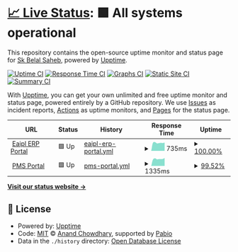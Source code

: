 # [📈 Live Status](https://skbelalsaheb.github.io/zapuza-heart-beat-checker): <!--live status--> **🟩 All systems operational**

This repository contains the open-source uptime monitor and status page for [Sk Belal Saheb](https://www.linkedin.com/in/skbelalsaheb/), powered by [Upptime](https://github.com/upptime/upptime).

[![Uptime CI](https://github.com/skbelalsaheb/zapuza-heart-beat-checker/workflows/Uptime%20CI/badge.svg)](https://github.com/skbelalsaheb/zapuza-heart-beat-checker/actions?query=workflow%3A%22Uptime+CI%22)
[![Response Time CI](https://github.com/skbelalsaheb/zapuza-heart-beat-checker/workflows/Response%20Time%20CI/badge.svg)](https://github.com/skbelalsaheb/zapuza-heart-beat-checker/actions?query=workflow%3A%22Response+Time+CI%22)
[![Graphs CI](https://github.com/skbelalsaheb/zapuza-heart-beat-checker/workflows/Graphs%20CI/badge.svg)](https://github.com/skbelalsaheb/zapuza-heart-beat-checker/actions?query=workflow%3A%22Graphs+CI%22)
[![Static Site CI](https://github.com/skbelalsaheb/zapuza-heart-beat-checker/workflows/Static%20Site%20CI/badge.svg)](https://github.com/skbelalsaheb/zapuza-heart-beat-checker/actions?query=workflow%3A%22Static+Site+CI%22)
[![Summary CI](https://github.com/skbelalsaheb/zapuza-heart-beat-checker/workflows/Summary%20CI/badge.svg)](https://github.com/skbelalsaheb/zapuza-heart-beat-checker/actions?query=workflow%3A%22Summary+CI%22)

With [Upptime](https://upptime.js.org), you can get your own unlimited and free uptime monitor and status page, powered entirely by a GitHub repository. We use [Issues](https://github.com/skbelalsaheb/zapuza-heart-beat-checker/issues) as incident reports, [Actions](https://github.com/skbelalsaheb/zapuza-heart-beat-checker/actions) as uptime monitors, and [Pages](https://skbelalsaheb.github.io/zapuza-heart-beat-checker) for the status page.

<!--start: status pages-->
<!-- This summary is generated by Upptime (https://github.com/upptime/upptime) -->
<!-- Do not edit this manually, your changes will be overwritten -->
<!-- prettier-ignore -->
| URL | Status | History | Response Time | Uptime |
| --- | ------ | ------- | ------------- | ------ |
| <img alt="" src="https://icons.duckduckgo.com/ip3/emp.eaipl.co.in.ico" height="13"> [Eaipl ERP Portal](https://emp.eaipl.co.in) | 🟩 Up | [eaipl-erp-portal.yml](https://github.com/skbelalsaheb/zapuza-heart-beat-checker/commits/HEAD/history/eaipl-erp-portal.yml) | <details><summary><img alt="Response time graph" src="./graphs/eaipl-erp-portal/response-time-week.png" height="20"> 735ms</summary><br><a href="https://up.zapuza.com/history/eaipl-erp-portal"><img alt="Response time 1083" src="https://img.shields.io/endpoint?url=https%3A%2F%2Fraw.githubusercontent.com%2Fskbelalsaheb%2Fzapuza-heart-beat-checker%2FHEAD%2Fapi%2Feaipl-erp-portal%2Fresponse-time.json"></a><br><a href="https://up.zapuza.com/history/eaipl-erp-portal"><img alt="24-hour response time 672" src="https://img.shields.io/endpoint?url=https%3A%2F%2Fraw.githubusercontent.com%2Fskbelalsaheb%2Fzapuza-heart-beat-checker%2FHEAD%2Fapi%2Feaipl-erp-portal%2Fresponse-time-day.json"></a><br><a href="https://up.zapuza.com/history/eaipl-erp-portal"><img alt="7-day response time 735" src="https://img.shields.io/endpoint?url=https%3A%2F%2Fraw.githubusercontent.com%2Fskbelalsaheb%2Fzapuza-heart-beat-checker%2FHEAD%2Fapi%2Feaipl-erp-portal%2Fresponse-time-week.json"></a><br><a href="https://up.zapuza.com/history/eaipl-erp-portal"><img alt="30-day response time 838" src="https://img.shields.io/endpoint?url=https%3A%2F%2Fraw.githubusercontent.com%2Fskbelalsaheb%2Fzapuza-heart-beat-checker%2FHEAD%2Fapi%2Feaipl-erp-portal%2Fresponse-time-month.json"></a><br><a href="https://up.zapuza.com/history/eaipl-erp-portal"><img alt="1-year response time 1083" src="https://img.shields.io/endpoint?url=https%3A%2F%2Fraw.githubusercontent.com%2Fskbelalsaheb%2Fzapuza-heart-beat-checker%2FHEAD%2Fapi%2Feaipl-erp-portal%2Fresponse-time-year.json"></a></details> | <details><summary><a href="https://up.zapuza.com/history/eaipl-erp-portal">100.00%</a></summary><a href="https://up.zapuza.com/history/eaipl-erp-portal"><img alt="All-time uptime 99.58%" src="https://img.shields.io/endpoint?url=https%3A%2F%2Fraw.githubusercontent.com%2Fskbelalsaheb%2Fzapuza-heart-beat-checker%2FHEAD%2Fapi%2Feaipl-erp-portal%2Fuptime.json"></a><br><a href="https://up.zapuza.com/history/eaipl-erp-portal"><img alt="24-hour uptime 100.00%" src="https://img.shields.io/endpoint?url=https%3A%2F%2Fraw.githubusercontent.com%2Fskbelalsaheb%2Fzapuza-heart-beat-checker%2FHEAD%2Fapi%2Feaipl-erp-portal%2Fuptime-day.json"></a><br><a href="https://up.zapuza.com/history/eaipl-erp-portal"><img alt="7-day uptime 100.00%" src="https://img.shields.io/endpoint?url=https%3A%2F%2Fraw.githubusercontent.com%2Fskbelalsaheb%2Fzapuza-heart-beat-checker%2FHEAD%2Fapi%2Feaipl-erp-portal%2Fuptime-week.json"></a><br><a href="https://up.zapuza.com/history/eaipl-erp-portal"><img alt="30-day uptime 98.60%" src="https://img.shields.io/endpoint?url=https%3A%2F%2Fraw.githubusercontent.com%2Fskbelalsaheb%2Fzapuza-heart-beat-checker%2FHEAD%2Fapi%2Feaipl-erp-portal%2Fuptime-month.json"></a><br><a href="https://up.zapuza.com/history/eaipl-erp-portal"><img alt="1-year uptime 99.58%" src="https://img.shields.io/endpoint?url=https%3A%2F%2Fraw.githubusercontent.com%2Fskbelalsaheb%2Fzapuza-heart-beat-checker%2FHEAD%2Fapi%2Feaipl-erp-portal%2Fuptime-year.json"></a></details>
| <img alt="" src="https://icons.duckduckgo.com/ip3/pms.zapuza.in.ico" height="13"> [PMS Portal](https://pms.zapuza.in) | 🟩 Up | [pms-portal.yml](https://github.com/skbelalsaheb/zapuza-heart-beat-checker/commits/HEAD/history/pms-portal.yml) | <details><summary><img alt="Response time graph" src="./graphs/pms-portal/response-time-week.png" height="20"> 1335ms</summary><br><a href="https://up.zapuza.com/history/pms-portal"><img alt="Response time 1302" src="https://img.shields.io/endpoint?url=https%3A%2F%2Fraw.githubusercontent.com%2Fskbelalsaheb%2Fzapuza-heart-beat-checker%2FHEAD%2Fapi%2Fpms-portal%2Fresponse-time.json"></a><br><a href="https://up.zapuza.com/history/pms-portal"><img alt="24-hour response time 1339" src="https://img.shields.io/endpoint?url=https%3A%2F%2Fraw.githubusercontent.com%2Fskbelalsaheb%2Fzapuza-heart-beat-checker%2FHEAD%2Fapi%2Fpms-portal%2Fresponse-time-day.json"></a><br><a href="https://up.zapuza.com/history/pms-portal"><img alt="7-day response time 1335" src="https://img.shields.io/endpoint?url=https%3A%2F%2Fraw.githubusercontent.com%2Fskbelalsaheb%2Fzapuza-heart-beat-checker%2FHEAD%2Fapi%2Fpms-portal%2Fresponse-time-week.json"></a><br><a href="https://up.zapuza.com/history/pms-portal"><img alt="30-day response time 1321" src="https://img.shields.io/endpoint?url=https%3A%2F%2Fraw.githubusercontent.com%2Fskbelalsaheb%2Fzapuza-heart-beat-checker%2FHEAD%2Fapi%2Fpms-portal%2Fresponse-time-month.json"></a><br><a href="https://up.zapuza.com/history/pms-portal"><img alt="1-year response time 1302" src="https://img.shields.io/endpoint?url=https%3A%2F%2Fraw.githubusercontent.com%2Fskbelalsaheb%2Fzapuza-heart-beat-checker%2FHEAD%2Fapi%2Fpms-portal%2Fresponse-time-year.json"></a></details> | <details><summary><a href="https://up.zapuza.com/history/pms-portal">99.52%</a></summary><a href="https://up.zapuza.com/history/pms-portal"><img alt="All-time uptime 99.57%" src="https://img.shields.io/endpoint?url=https%3A%2F%2Fraw.githubusercontent.com%2Fskbelalsaheb%2Fzapuza-heart-beat-checker%2FHEAD%2Fapi%2Fpms-portal%2Fuptime.json"></a><br><a href="https://up.zapuza.com/history/pms-portal"><img alt="24-hour uptime 100.00%" src="https://img.shields.io/endpoint?url=https%3A%2F%2Fraw.githubusercontent.com%2Fskbelalsaheb%2Fzapuza-heart-beat-checker%2FHEAD%2Fapi%2Fpms-portal%2Fuptime-day.json"></a><br><a href="https://up.zapuza.com/history/pms-portal"><img alt="7-day uptime 99.52%" src="https://img.shields.io/endpoint?url=https%3A%2F%2Fraw.githubusercontent.com%2Fskbelalsaheb%2Fzapuza-heart-beat-checker%2FHEAD%2Fapi%2Fpms-portal%2Fuptime-week.json"></a><br><a href="https://up.zapuza.com/history/pms-portal"><img alt="30-day uptime 98.54%" src="https://img.shields.io/endpoint?url=https%3A%2F%2Fraw.githubusercontent.com%2Fskbelalsaheb%2Fzapuza-heart-beat-checker%2FHEAD%2Fapi%2Fpms-portal%2Fuptime-month.json"></a><br><a href="https://up.zapuza.com/history/pms-portal"><img alt="1-year uptime 99.57%" src="https://img.shields.io/endpoint?url=https%3A%2F%2Fraw.githubusercontent.com%2Fskbelalsaheb%2Fzapuza-heart-beat-checker%2FHEAD%2Fapi%2Fpms-portal%2Fuptime-year.json"></a></details>

<!--end: status pages-->

[**Visit our status website →**](https://skbelalsaheb.github.io/zapuza-heart-beat-checker)

## 📄 License

- Powered by: [Upptime](https://github.com/upptime/upptime)
- Code: [MIT](./LICENSE) © [Anand Chowdhary](https://anandchowdhary.com), supported by [Pabio](https://pabio.com)
- Data in the `./history` directory: [Open Database License](https://opendatacommons.org/licenses/odbl/1-0/)

